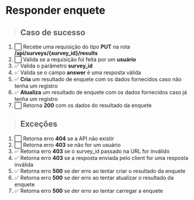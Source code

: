 # Responder enquete

> ## Caso de sucesso

1. ⬜️ Recebe uma requisição do tipo **PUT** na rota **/api/surveys/{survey_id}/results**
2. ⬜️ Valida se a requisição foi feita por um **usuário**
3. ✅ Valida o parâmetro **survey_id**
4. ✅ Valida se o campo **answer** é uma resposta válida
5. ✅ **Cria** um resultado de enquete com os dados fornecidos caso não tenha um registro
6. ✅ **Atualiza** um resultado de enquete com os dados fornecidos caso já tenha um registro
7. ⬜️ Retorna **200** com os dados do resultado da enquete

> ## Exceções

1. ⬜️ Retorna erro **404** se a API não existir
2. ⬜️ Retorna erro **403** se não for um usuário
3. ✅ Retorna erro **403** se o survey_id passado na URL for inválido
4. ✅ Retorna erro **403** se a resposta enviada pelo client for uma resposta inválida
5. ✅ Retorna erro **500** se der erro ao tentar criar o resultado da enquete
6. ✅ Retorna erro **500** se der erro ao tentar atualizar o resultado da enquete
7. ✅ Retorna erro **500** se der erro ao tentar carregar a enquete
